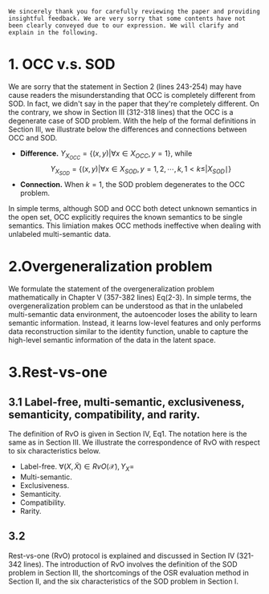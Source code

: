 ```
We sincerely thank you for carefully reviewing the paper and providing insightful feedback. We are very sorry that some contents have not been clearly conveyed due to our expression. We will clarify and explain in the following.
```

# 1. OCC v.s. SOD
We are sorry that the statement in Section 2 (lines 243-254) may have cause readers the misunderstanding that OCC is completely different from SOD. In fact, we didn't say in the paper that they're completely different. On the contrary, we show in Section III (312-318 lines) that the OCC is a degenerate case of SOD problem. With the help of the formal definitions in Section III, we illustrate below the differences and connections between OCC and SOD.

- **Difference.** $Y_{X_{OCC}}=\{(x, y)|\forall x \in X_{OCC}, y=1\}$, while $$Y_{X_{SOD}}=\{(x, y)|\forall x \in X_{SOD}, y=1,2, \cdots, k, 1<k \leq| X_{SOD} \mid\}$$
- **Connection.** When $k=1$, the SOD problem degenerates to the OCC problem.

In simple terms, although SOD and OCC both detect unknown semantics in the open set, OCC explicitly requires the known semantics to be single semantics. This limiation makes OCC methods ineffective when dealing with unlabeled multi-semantic data.

# 2.Overgeneralization problem
We formulate the statement of the overgeneralization problem mathematically in Chapter V (357-382 lines) Eq(2-3). In simple terms, the overgeneralization problem can be understood as that in the unlabeled multi-semantic data environment, the autoencoder loses the ability to learn semantic information. Instead, it learns low-level features and only performs data reconstruction similar to the identity function, unable to capture the high-level semantic information of the data in the latent space.

# 3.Rest-vs-one

## 3.1 Label-free, multi-semantic, exclusiveness, semanticity, compatibility, and rarity.

The definition of RvO is given in Section IV, Eq1. The notation here is the same as in Section III. We illustrate the correspondence of RvO with respect to six characteristics below.

- Label-free. $\forall{(X,\widetilde{X})}\in{RvO(\mathcal{X})}, Y_X=$
- Multi-semantic.
- Exclusiveness.
- Semanticity.
- Compatibility.
- Rarity.

## 3.2

Rest-vs-one (RvO) protocol is explained and discussed in Section IV (321-342 lines). The introduction of RvO involves the definition of the SOD problem in Section III, the shortcomings of the OSR evaluation method in Section II, and the six characteristics of the SOD problem in Section I.
<!--stackedit_data:
eyJoaXN0b3J5IjpbMTk0NDE5MjA1NCwtODI2MTI4MzQxLC0xOT
M5ODkxNiwtMjEyNDEyNDU0MCw3MTAxNzk2OTQsLTEyNTczMjI4
OTMsNDcyNDcwMzAzLC0xMDk4ODAyMDFdfQ==
-->